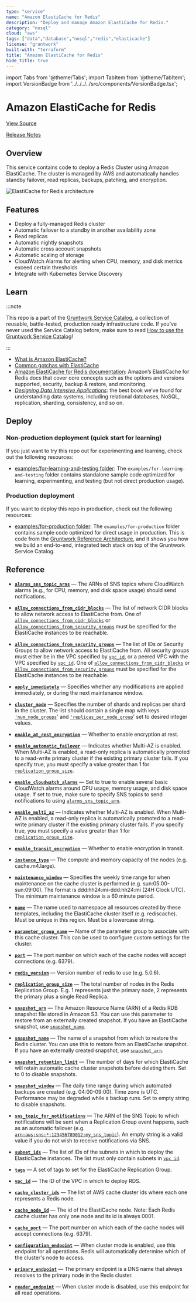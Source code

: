 ```yaml
---
type: "service"
name: "Amazon ElastiCache for Redis"
description: "Deploy and manage Amazon ElastiCache for Redis."
category: "nosql"
cloud: "aws"
tags: ["data","database","nosql","redis","elasticache"]
license: "gruntwork"
built-with: "terraform"
title: "Amazon ElastiCache for Redis"
hide_title: true
---
```


import Tabs from '@theme/Tabs';
import TabItem from '@theme/TabItem';
import VersionBadge from '../../../../src/components/VersionBadge.tsx';

<VersionBadge version="0.80.3" lastModifiedVersion="0.80.2"/>

# Amazon ElastiCache for Redis


<a href="https://github.com/gruntwork-io/terraform-aws-service-catalog/tree/eak12913-patch-1/modules/data-stores/redis" className="link-button">View Source</a>

<a href="https://github.com/gruntwork-io/terraform-aws-service-catalog/releases?q=data-stores%2Fredis" className="link-button" title="Release notes for only the service catalog versions which impacted this service.">Release Notes</a>

## Overview

This service contains code to deploy a Redis Cluster using Amazon ElastiCache. The cluster is managed by AWS and
automatically handles standby failover, read replicas, backups, patching, and encryption.

![ElastiCache for Redis architecture](/img/reference/services/data-storage/elasticache-redis-architecture.png)

## Features

*   Deploy a fully-managed Redis cluster
*   Automatic failover to a standby in another availability zone
*   Read replicas
*   Automatic nightly snapshots
*   Automatic cross account snapshots
*   Automatic scaling of storage
*   CloudWatch Alarms for alerting when CPU, memory, and disk metrics exceed certain thresholds
*   Integrate with Kubernetes Service Discovery

## Learn

:::note

This repo is a part of the [Gruntwork Service Catalog](https://github.com/gruntwork-io/terraform-aws-service-catalog/),
a collection of reusable, battle-tested, production ready infrastructure code.
If you’ve never used the Service Catalog before, make sure to read
[How to use the Gruntwork Service Catalog](https://docs.gruntwork.io/reference/services/intro/overview)!

:::

*   [What is Amazon ElastiCache?](https://github.com/gruntwork-io/terraform-aws-cache/tree/master/modules/redis#what-is-amazon-elasticache)
*   [Common gotchas with ElastiCache](https://github.com/gruntwork-io/terraform-aws-cache/tree/master/modules/redis#common-gotchas)
*   [Amazon ElastiCache for Redis documentation](https://docs.aws.amazon.com/AmazonElastiCache/latest/red-ug/WhatIs.html):
    Amazon’s ElastiCache for Redis docs that cover core concepts such as the options and versions supported, security,
    backup & restore, and monitoring.
*   *[Designing Data Intensive Applications](https://dataintensive.net)*: the best book we’ve found for understanding data
    systems, including relational databases, NoSQL, replication, sharding, consistency, and so on.

## Deploy

### Non-production deployment (quick start for learning)

If you just want to try this repo out for experimenting and learning, check out the following resources:

*   [examples/for-learning-and-testing folder](https://github.com/gruntwork-io/terraform-aws-service-catalog/tree/eak12913-patch-1/examples/for-learning-and-testing): The
    `examples/for-learning-and-testing` folder contains standalone sample code optimized for learning, experimenting, and
    testing (but not direct production usage).

### Production deployment

If you want to deploy this repo in production, check out the following resources:

*   [examples/for-production folder](https://github.com/gruntwork-io/terraform-aws-service-catalog/tree/eak12913-patch-1/examples/for-production): The `examples/for-production` folder contains sample code
    optimized for direct usage in production. This is code from the
    [Gruntwork Reference Architecture](https://gruntwork.io/reference-architecture/), and it shows you how we build an
    end-to-end, integrated tech stack on top of the Gruntwork Service Catalog.

## Reference

<Tabs>
<TabItem value="inputs" label="Inputs" default>

<a name="alarms_sns_topic_arns" className="snap-top"></a>

* [**`alarms_sns_topic_arns`**](#alarms_sns_topic_arns) &mdash; The ARNs of SNS topics where CloudWatch alarms (e.g., for CPU, memory, and disk space usage) should send notifications.

<a name="allow_connections_from_cidr_blocks" className="snap-top"></a>

* [**`allow_connections_from_cidr_blocks`**](#allow_connections_from_cidr_blocks) &mdash; The list of network CIDR blocks to allow network access to ElastiCache from. One of [`allow_connections_from_cidr_blocks`](#allow_connections_from_cidr_blocks) or [`allow_connections_from_security_groups`](#allow_connections_from_security_groups) must be specified for the ElastiCache instances to be reachable.

<a name="allow_connections_from_security_groups" className="snap-top"></a>

* [**`allow_connections_from_security_groups`**](#allow_connections_from_security_groups) &mdash; The list of IDs or Security Groups to allow network access to ElastiCache from. All security groups must either be in the VPC specified by [`vpc_id`](#vpc_id), or a peered VPC with the VPC specified by [`vpc_id`](#vpc_id). One of [`allow_connections_from_cidr_blocks`](#allow_connections_from_cidr_blocks) or [`allow_connections_from_security_groups`](#allow_connections_from_security_groups) must be specified for the ElastiCache instances to be reachable.

<a name="apply_immediately" className="snap-top"></a>

* [**`apply_immediately`**](#apply_immediately) &mdash; Specifies whether any modifications are applied immediately, or during the next maintenance window.

<a name="cluster_mode" className="snap-top"></a>

* [**`cluster_mode`**](#cluster_mode) &mdash; Specifies the number of shards and replicas per shard in the cluster. The list should contain a single map with keys [`'num_node_groups`](#'num_node_groups)' and [`'replicas_per_node_group`](#'replicas_per_node_group)' set to desired integer values.

<a name="enable_at_rest_encryption" className="snap-top"></a>

* [**`enable_at_rest_encryption`**](#enable_at_rest_encryption) &mdash; Whether to enable encryption at rest.

<a name="enable_automatic_failover" className="snap-top"></a>

* [**`enable_automatic_failover`**](#enable_automatic_failover) &mdash; Indicates whether Multi-AZ is enabled. When Multi-AZ is enabled, a read-only replica is automatically promoted to a read-write primary cluster if the existing primary cluster fails. If you specify true, you must specify a value greater than 1 for [`replication_group_size`](#replication_group_size).

<a name="enable_cloudwatch_alarms" className="snap-top"></a>

* [**`enable_cloudwatch_alarms`**](#enable_cloudwatch_alarms) &mdash; Set to true to enable several basic CloudWatch alarms around CPU usage, memory usage, and disk space usage. If set to true, make sure to specify SNS topics to send notifications to using [`alarms_sns_topic_arn`](#alarms_sns_topic_arn).

<a name="enable_multi_az" className="snap-top"></a>

* [**`enable_multi_az`**](#enable_multi_az) &mdash; Indicates whether Multi-AZ is enabled. When Multi-AZ is enabled, a read-only replica is automatically promoted to a read-write primary cluster if the existing primary cluster fails. If you specify true, you must specify a value greater than 1 for [`replication_group_size`](#replication_group_size).

<a name="enable_transit_encryption" className="snap-top"></a>

* [**`enable_transit_encryption`**](#enable_transit_encryption) &mdash; Whether to enable encryption in transit.

<a name="instance_type" className="snap-top"></a>

* [**`instance_type`**](#instance_type) &mdash; The compute and memory capacity of the nodes (e.g. cache.m4.large).

<a name="maintenance_window" className="snap-top"></a>

* [**`maintenance_window`**](#maintenance_window) &mdash; Specifies the weekly time range for when maintenance on the cache cluster is performed (e.g. sun:05:00-sun:09:00). The format is ddd:hh24:mi-ddd:hh24:mi (24H Clock UTC). The minimum maintenance window is a 60 minute period.

<a name="name" className="snap-top"></a>

* [**`name`**](#name) &mdash; The name used to namespace all resources created by these templates, including the ElastiCache cluster itself (e.g. rediscache). Must be unique in this region. Must be a lowercase string.

<a name="parameter_group_name" className="snap-top"></a>

* [**`parameter_group_name`**](#parameter_group_name) &mdash; Name of the parameter group to associate with this cache cluster. This can be used to configure custom settings for the cluster.

<a name="port" className="snap-top"></a>

* [**`port`**](#port) &mdash; The port number on which each of the cache nodes will accept connections (e.g. 6379).

<a name="redis_version" className="snap-top"></a>

* [**`redis_version`**](#redis_version) &mdash; Version number of redis to use (e.g. 5.0.6).

<a name="replication_group_size" className="snap-top"></a>

* [**`replication_group_size`**](#replication_group_size) &mdash; The total number of nodes in the Redis Replication Group. E.g. 1 represents just the primary node, 2 represents the primary plus a single Read Replica.

<a name="snapshot_arn" className="snap-top"></a>

* [**`snapshot_arn`**](#snapshot_arn) &mdash; The Amazon Resource Name (ARN) of a Redis RDB snapshot file stored in Amazon S3. You can use this parameter to restore from an externally created snapshot. If you have an ElastiCache snapshot, use [`snapshot_name`](#snapshot_name).

<a name="snapshot_name" className="snap-top"></a>

* [**`snapshot_name`**](#snapshot_name) &mdash; The name of a snapshot from which to restore the Redis cluster. You can use this to restore from an ElastiCache snapshot. If you have an externally created snapshot, use [`snapshot_arn`](#snapshot_arn).

<a name="snapshot_retention_limit" className="snap-top"></a>

* [**`snapshot_retention_limit`**](#snapshot_retention_limit) &mdash; The number of days for which ElastiCache will retain automatic cache cluster snapshots before deleting them. Set to 0 to disable snapshots.

<a name="snapshot_window" className="snap-top"></a>

* [**`snapshot_window`**](#snapshot_window) &mdash; The daily time range during which automated backups are created (e.g. 04:00-09:00). Time zone is UTC. Performance may be degraded while a backup runs. Set to empty string to disable snapshots.

<a name="sns_topic_for_notifications" className="snap-top"></a>

* [**`sns_topic_for_notifications`**](#sns_topic_for_notifications) &mdash; The ARN of the SNS Topic to which notifications will be sent when a Replication Group event happens, such as an automatic failover (e.g. [`arn:aws:sns:*:123456789012:my_sns_topic`](#arn:aws:sns:*:123456789012:my_sns_topic)). An empty string is a valid value if you do not wish to receive notifications via SNS.

<a name="subnet_ids" className="snap-top"></a>

* [**`subnet_ids`**](#subnet_ids) &mdash; The list of IDs of the subnets in which to deploy the ElasticCache instances. The list must only contain subnets in [`vpc_id`](#vpc_id).

<a name="tags" className="snap-top"></a>

* [**`tags`**](#tags) &mdash; A set of tags to set for the ElastiCache Replication Group.

<a name="vpc_id" className="snap-top"></a>

* [**`vpc_id`**](#vpc_id) &mdash; The ID of the VPC in which to deploy RDS.

</TabItem>
<TabItem value="outputs" label="Outputs">

<a name="cache_cluster_ids" className="snap-top"></a>

* [**`cache_cluster_ids`**](#cache_cluster_ids) &mdash; The list of AWS cache cluster ids where each one represents a Redis node.

<a name="cache_node_id" className="snap-top"></a>

* [**`cache_node_id`**](#cache_node_id) &mdash; The id of the ElastiCache node. Note: Each Redis cache cluster has only one node and its id is always 0001.

<a name="cache_port" className="snap-top"></a>

* [**`cache_port`**](#cache_port) &mdash; The port number on which each of the cache nodes will accept connections (e.g. 6379).

<a name="configuration_endpoint" className="snap-top"></a>

* [**`configuration_endpoint`**](#configuration_endpoint) &mdash; When cluster mode is enabled, use this endpoint for all operations. Redis will automatically determine which of the cluster's node to access.

<a name="primary_endpoint" className="snap-top"></a>

* [**`primary_endpoint`**](#primary_endpoint) &mdash; The primary endpoint is a DNS name that always resolves to the primary node in the Redis cluster.

<a name="reader_endpoint" className="snap-top"></a>

* [**`reader_endpoint`**](#reader_endpoint) &mdash; When cluster mode is disabled, use this endpoint for all read operations.

</TabItem>
</Tabs>


<!-- ##DOCS-SOURCER-START
{"sourcePlugin":"service-catalog-api","hash":"eaa4831556146e4151c79ff862c5ba19"}
##DOCS-SOURCER-END -->
